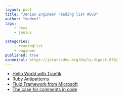 ```yaml
---
layout: post
title: "Jenius Engineer reading list #508"
author: "dedenf"
tags:
    - news
    - jenius

categories:
    - readinglist
    - engineer
published: true
canonical: https://jakartadev.org/daily-digest-678/
---
```


- [Hello World with Traefik](https://theorangeone.net/posts/hello-world-with-traefik/)
- [Ruby Antipatterns](https://www.alchemists.io/articles/ruby_antipatterns/)
- [Fluid Framework from Microsoft](https://fluidframework.com/docs/get-started/quick-start/)
- [The case for comments in code](https://notes.eatonphil.com/the-case-for-comments-in-code.html)